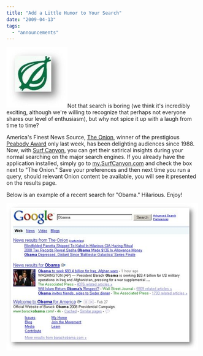 ```yaml
---
title: "Add a Little Humor to Your Search"
date: "2009-04-13"
tags: 
  - "announcements"
---
```


[![The Onion Icon](/assets/images/rank-dynamics/theonion-icon.jpg "The Onion Icon")](http://www.TheOnion.com)Not that search is boring (we think it's incredibly exciting, although we're willing to recognize that perhaps not everyone shares our level of enthusiasm), but why not spice it up with a laugh from time to time?

America's Finest News Source, [The Onion](http://www.TheOnion.com), winner of the prestigious [Peabody Award](http://mediamemo.allthingsd.com/20090401/no-joke-the-onion-wins-one-of-journalisms-biggest-awards/) only last week, has been delighting audiences since 1988. Now, with [Surf Canyon](http://www.surfcanyon.com), you can get their satirical insights during your normal searching on the major search engines. If you already have the application installed, simply go to [my.SurfCanyon.com](http://my.surfcanyon.com) and check the box next to "The Onion." Save your preferences and then next time you run a query, should relevant Onion content be available, you will see it presented on the results page.

Below is an example of a recent search for "Obama." Hilarious. Enjoy!

![The Onion on results page for “Obama”](/assets/images/rank-dynamics/theonion.jpg)
